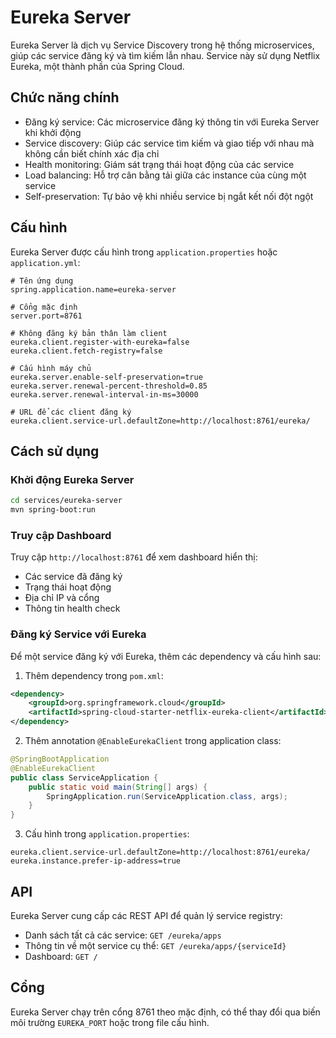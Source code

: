 # Eureka Server

Eureka Server là dịch vụ Service Discovery trong hệ thống microservices, giúp các service đăng ký và tìm kiếm lẫn nhau. Service này sử dụng Netflix Eureka, một thành phần của Spring Cloud.

## Chức năng chính

- Đăng ký service: Các microservice đăng ký thông tin với Eureka Server khi khởi động
- Service discovery: Giúp các service tìm kiếm và giao tiếp với nhau mà không cần biết chính xác địa chỉ
- Health monitoring: Giám sát trạng thái hoạt động của các service
- Load balancing: Hỗ trợ cân bằng tải giữa các instance của cùng một service
- Self-preservation: Tự bảo vệ khi nhiều service bị ngắt kết nối đột ngột

## Cấu hình

Eureka Server được cấu hình trong `application.properties` hoặc `application.yml`:

```properties
# Tên ứng dụng
spring.application.name=eureka-server

# Cổng mặc định
server.port=8761

# Không đăng ký bản thân làm client
eureka.client.register-with-eureka=false
eureka.client.fetch-registry=false

# Cấu hình máy chủ
eureka.server.enable-self-preservation=true
eureka.server.renewal-percent-threshold=0.85
eureka.server.renewal-interval-in-ms=30000

# URL để các client đăng ký
eureka.client.service-url.defaultZone=http://localhost:8761/eureka/
```

## Cách sử dụng

### Khởi động Eureka Server

```bash
cd services/eureka-server
mvn spring-boot:run
```

### Truy cập Dashboard

Truy cập `http://localhost:8761` để xem dashboard hiển thị:
- Các service đã đăng ký
- Trạng thái hoạt động
- Địa chỉ IP và cổng
- Thông tin health check

### Đăng ký Service với Eureka

Để một service đăng ký với Eureka, thêm các dependency và cấu hình sau:

1. Thêm dependency trong `pom.xml`:
```xml
<dependency>
    <groupId>org.springframework.cloud</groupId>
    <artifactId>spring-cloud-starter-netflix-eureka-client</artifactId>
</dependency>
```

2. Thêm annotation `@EnableEurekaClient` trong application class:
```java
@SpringBootApplication
@EnableEurekaClient
public class ServiceApplication {
    public static void main(String[] args) {
        SpringApplication.run(ServiceApplication.class, args);
    }
}
```

3. Cấu hình trong `application.properties`:
```properties
eureka.client.service-url.defaultZone=http://localhost:8761/eureka/
eureka.instance.prefer-ip-address=true
```

## API

Eureka Server cung cấp các REST API để quản lý service registry:
- Danh sách tất cả các service: `GET /eureka/apps`
- Thông tin về một service cụ thể: `GET /eureka/apps/{serviceId}`
- Dashboard: `GET /`

## Cổng

Eureka Server chạy trên cổng 8761 theo mặc định, có thể thay đổi qua biến môi trường `EUREKA_PORT` hoặc trong file cấu hình.
